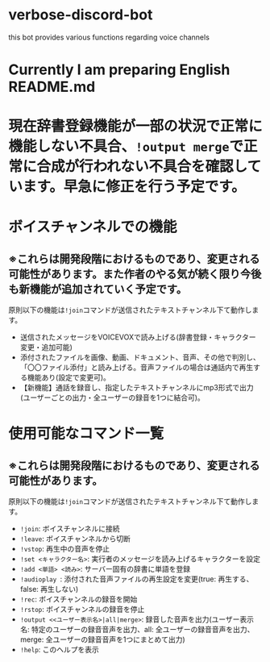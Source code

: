 # verbose-discord-bot
 this bot provides various functions regarding voice channels

Currently I am preparing English README.md
==========================================

現在辞書登録機能が一部の状況で正常に機能しない不具合、`!output merge`で正常に合成が行われない不具合を確認しています。早急に修正を行う予定です。
===================================================================

ボイスチャンネルでの機能
============

※これらは開発段階におけるものであり、変更される可能性があります。また作者のやる気が続く限り今後も新機能が追加されていく予定です。
-----------------------------------------------------------------

原則以下の機能は`!join`コマンドが送信されたテキストチャンネル下て動作します。

*   送信されたメッセージをVOICEVOXで読み上げる(辞書登録・キャラクター変更・追加可能)
*   添付されたファイルを画像、動画、ドキュメント、音声、その他で判別し、「〇〇ファイル添付」と読み上げる。音声ファイルの場合は通話内で再生する機能あり(設定で変更可)。
*   【新機能】通話を録音し、指定したテキストチャンネルにmp3形式で出力(ユーザーごとの出力・全ユーザーの録音を1つに結合可)。

使用可能なコマンド一覧
===========

※これらは開発段階におけるものであり、変更される可能性があります。
---------------------------------

原則以下の機能は`!join`コマンドが送信されたテキストチャンネル下て動作します。

*   `!join`: ボイスチャンネルに接続
*   `!leave`: ボイスチャンネルから切断
*   `!vstop`: 再生中の音声を停止
*   `!set <キャラクター名>`: 実行者のメッセージを読み上げるキャラクターを設定
*   `!add <単語> <読み>`: サーバー固有の辞書に単語を登録
*   `!audioplay `: 添付された音声ファイルの再生設定を変更(true: 再生する、false: 再生しない)
*   `!rec`: ボイスチャンネルの録音を開始
*   `!rstop`: ボイスチャンネルの録音を停止
*   `!output <<ユーザー表示名>|all|merge>`: 録音した音声を出力(ユーザー表示名: 特定のユーザーの録音音声を出力、all: 全ユーザーの録音音声を出力、merge: 全ユーザーの録音音声を1つにまとめて出力)
*   `!help`: このヘルプを表示
